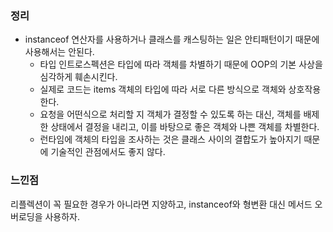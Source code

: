 ### 정리

- instanceof 연산자를 사용하거나 클래스를 캐스팅하는 일은 안티패턴이기 때문에 사용해서는 안된다.
    - 타입 인트로스펙션은 타입에 따라 객체를 차별하기 때문에 OOP의 기본 사상을 심각하게 훼손시킨다.
    - 실제로 코드는 items 객체의 타입에 따라 서로 다른 방식으로 객체와 상호작용한다.
    - 요청을 어떤식으로 처리할 지 객체가 결정할 수 있도록 하는 대신, 객체를 배제한 상태에서 결정을 내리고, 이를 바탕으로 좋은 객체와 나쁜 객체를 차별한다.
    - 런타임에 객체의 타입을 조사하는 것은 클래스 사이의 결합도가 높아지기 때문에 기술적인 관점에서도 좋지 않다.
    

### 느낀점

리플렉션이 꼭 필요한 경우가 아니라면 지양하고, instanceof와 형변환 대신 메서드 오버로딩을 사용하자.
